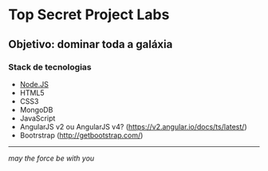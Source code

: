 # Top Secret Project Labs
## Objetivo: dominar toda a galáxia

### Stack de tecnologias

* [Node.JS](https://nodejs.org/)
* HTML5
* CSS3
* MongoDB 
* JavaScript
* AngularJS v2 ou AngularJS v4? (https://v2.angular.io/docs/ts/latest/)
* Bootrstrap (http://getbootstrap.com/)


* * *
*may the force be with you*
